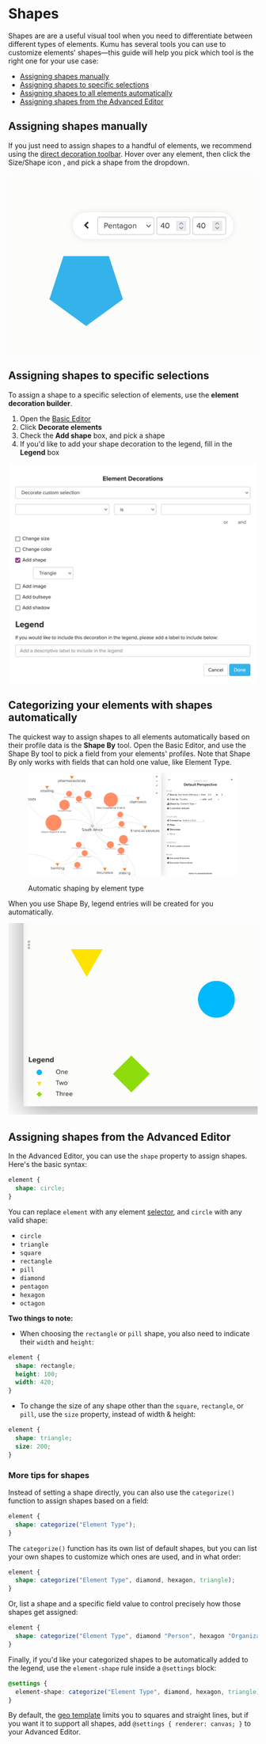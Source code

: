 # Shapes

Shapes are are a useful visual tool when you need to differentiate between different types of elements. Kumu has several tools you can use to customize elements' shapes—this guide will help you pick which tool is the right one for your use case:

* [Assigning shapes manually](shapes.md#Assigning-shapes-manually)
* [Assigning shapes to specific selections](shapes.md#Assigning-shapes-to-specific-selections)
* [Assigning shapes to all elements automatically](shapes.md#Assigning-shapes-to-all-elements-automatically)
* [Assigning shapes from the Advanced Editor](shapes.md#Assigning-shapes-from-the-Advanced-Editor)

## Assigning shapes manually

If you just need to assign shapes to a handful of elements, we recommend using the [direct decoration toolbar](direct-decorations.md). Hover over any element, then click the Size/Shape icon , and pick a shape from the dropdown.

![shapes direct decoration](../images/shapes-direct-decoration.png)

## Assigning shapes to specific selections

To assign a shape to a specific selection of elements, use the **element decoration builder**.

1. Open the [Basic Editor](../overview/view-editors.md#basic-editor)
2. Click **Decorate elements**
3. Check the **Add shape** box, and pick a shape
4. If you'd like to add your shape decoration to the legend, fill in the **Legend** box

![decoration builder shapes](../images/shapes-decoration-builder.png)

## Categorizing your elements with shapes automatically

The quickest way to assign shapes to all elements automatically based on their profile data is the **Shape By** tool. Open the Basic Editor, and use the Shape By tool to pick a field from your elements' profiles. Note that Shape By only works with fields that can hold one value, like Element Type.

<figure><img src="../.gitbook/assets/Shapes 2 (1).png" alt=""><figcaption><p>Automatic shaping by element type</p></figcaption></figure>

When you use Shape By, legend entries will be created for you automatically.

![legend shapes](../images/shapes-legend.png)

## Assigning shapes from the Advanced Editor

In the Advanced Editor, you can use the `shape` property to assign shapes. Here's the basic syntax:

```scss
element {
  shape: circle;
}
```

You can replace `element` with any element [selector](selectors.md), and `circle` with any valid shape:

* `circle`
* `triangle`
* `square`
* `rectangle`
* `pill`
* `diamond`
* `pentagon`
* `hexagon`
* `octagon`

**Two things to note:**

* When choosing the `rectangle` or `pill` shape, you also need to indicate their `width` and `height`:

```scss
element {
  shape: rectangle; 
  height: 100;
  width: 420;
}
```

* To change the size of any shape other than the `square`, `rectangle`, or `pill`, use the `size` property, instead of width & height:

```scss
element {
  shape: triangle; 
  size: 200;
}
```

### More tips for shapes

Instead of setting a shape directly, you can also use the `categorize()` function to assign shapes based on a field:

```scss
element {
  shape: categorize("Element Type");
}
```

The `categorize()` function has its own list of default shapes, but you can list your own shapes to customize which ones are used, and in what order:

```scss
element {
  shape: categorize("Element Type", diamond, hexagon, triangle);
}
```

Or, list a shape and a specific field value to control precisely how those shapes get assigned:

```scss
element {
  shape: categorize("Element Type", diamond "Person", hexagon "Organization");
}
```

Finally, if you'd like your categorized shapes to be automatically added to the legend, use the `element-shape` rule inside a `@settings` block:

```scss
@settings {
  element-shape: categorize("Element Type", diamond, hexagon, triangle);
}
```

By default, the [geo template](templates/geo.md) limits you to squares and straight lines, but if you want it to support all shapes, add `@settings { renderer: canvas; }` to your Advanced Editor.
